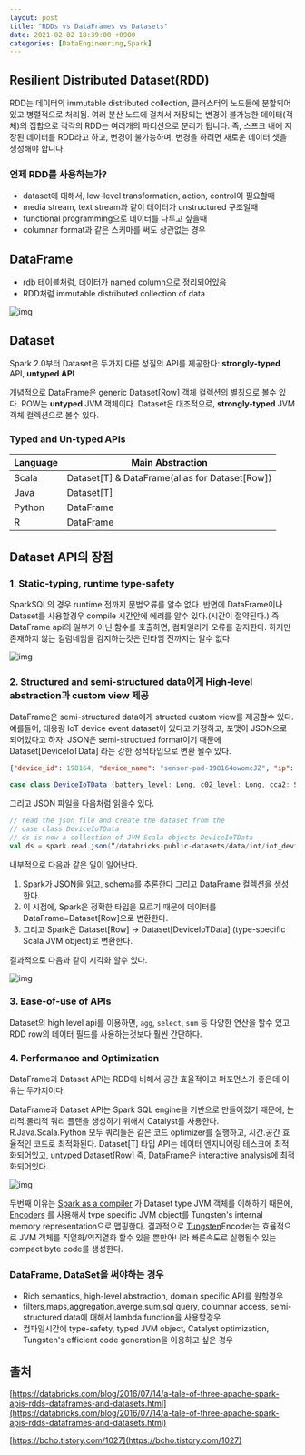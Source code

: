 ```yaml
---
layout: post
title: "RDDs vs DataFrames vs Datasets"
date: 2021-02-02 18:39:00 +0900
categories: [DataEngineering,Spark]
---
```


## Resilient Distributed Dataset(RDD)

RDD는 데이터의 immutable distributed collection, 클러스터의 노드들에 분할되어있고 병렬적으로 처리됨.
여러 분산 노드에 걸쳐서 저장되는 변경이 불가능한 데이터(객체)의 집합으로 각각의 RDD는 여러개의 파티션으로 분리가 됩니다. 즉, 스프크 내에 저장된 데이터를 RDD라고 하고, 변경이 불가능하며, 변경을 하려면 새로운 데이터 셋을 생성해야 합니다.


### 언제 RDD를 사용하는가?

- dataset에 대해서, low-level transformation, action, control이 필요할때
- media stream, text stream과 같이 데이터가 unstructured 구조일때
- functional programming으로 데이터를 다루고 싶을때
- columnar format과 같은 스키마를 써도 상관없는 경우



## DataFrame

- rdb 테이블처럼, 데이터가 named column으로 정리되어있음
- RDD처럼 immutable distributed collection of data

![img](https://databricks.com/wp-content/uploads/2016/06/Unified-Apache-Spark-2.0-API-1.png)

## Dataset

Spark 2.0부터 Dataset은 두가지 다른 성질의 API를 제공한다: **strongly-typed** API, **untyped API** 

개념적으로 DataFrame은 generic Dataset[Row] 객체 컬렉션의 별칭으로 볼수 있다. ROW는 **untyped** JVM 객체이다. Dataset은 대조적으로, **strongly-typed** JVM 객체 컬렉션으로 볼수 있다.



### Typed and Un-typed APIs

| Language | Main Abstraction
| -- | ------
| Scala | Dataset[T] & DataFrame(alias for Dataset[Row])
| Java | Dataset[T]
| Python | DataFrame 
| R | DataFrame

## Dataset API의 장점


### 1. Static-typing, runtime type-safety

SparkSQL의 경우 runtime 전까지 문법오류를 알수 없다. 반면에 DataFrame이나 Dataset를 사용할경우 compile 시간안에 에러를 알수 있다.(시간이 절약된다.) 즉 DataFrame api의 일부가 아닌 함수를 호출하면, 컴파일러가 오류를 감지한다. 하지만 존재하지 않는 컬럼네임을 감지하는것은 런타임 전까지는 알수 없다. 

![img](https://databricks.com/wp-content/uploads/2016/07/sql-vs-dataframes-vs-datasets-type-safety-spectrum.png)



### 2. Structured and semi-structured data에게 High-level abstraction과 custom view 제공

DataFrame은 semi-structured data에게 structed custom view를 제공할수 있다. 예를들어, 대용량 IoT device event dataset이 있다고 가정하고, 포맷이 JSON으로 되어있다고 하자. JSON은 semi-structued format이기 때문에 Dataset[DeviceIoTData] 라는 강한 정적타입으로 변환 될수 있다. 

``` json
{"device_id": 198164, "device_name": "sensor-pad-198164owomcJZ", "ip": "80.55.20.25", "cca2": "PL", "cca3": "POL", "cn": "Poland", "latitude": 53.080000, "longitude": 18.620000, "scale": "Celsius", "temp": 21, "humidity": 65, "battery_level": 8, "c02_level": 1408, "lcd": "red", "timestamp" :1458081226051}
```

``` scala
case class DeviceIoTData (battery_level: Long, c02_level: Long, cca2: String, cca3: String, cn: String, device_id: Long, device_name: String, humidity: Long, ip: String, latitude: Double, lcd: String, longitude: Double, scale:String, temp: Long, timestamp: Long)

```

그리고 JSON 파일을 다음처럼 읽을수 있다.

``` scala
// read the json file and create the dataset from the 
// case class DeviceIoTData
// ds is now a collection of JVM Scala objects DeviceIoTData
val ds = spark.read.json(“/databricks-public-datasets/data/iot/iot_devices.json”).as[DeviceIoTData]
```

내부적으로 다음과 같은 일이 일어난다.

1. Spark가 JSON을 읽고, schema를 추론한다 그리고 DataFrame 컬렉션을 생성한다.
2. 이 시점에, Spark은 정확한 타입을 모르기 때문에 데이터를 DataFrame=Dataset[Row]으로 변환한다.
3. 그리고 Spark은 Dataset[Row] -> Dataset[DeviceIoTData] (type-specific Scala JVM object)로 변환한다.

결과적으로 다음과 같이 시각화 할수 있다.

![img](https://databricks.com/wp-content/uploads/2016/07/displaying-a-dataset.png)

### 3. Ease-of-use of APIs

Dataset의 high level api를 이용하면, ```agg```, ```select```, ```sum``` 등 다양한 연산을 할수 있고 RDD row의 데이터 필드를 사용하는것보다 훨씬 간단하다. 



### 4. Performance and Optimization

DataFrame과 Dataset API는 RDD에 비해서 공간 효율적이고 퍼포먼스가 좋은데 이유는 두가지이다.

DataFrame과 Dataset API는 Spark SQL engine을 기반으로 만들어졌기 때문에, 논리적.물리적 쿼리 플랜을 생성하기 위해서 Catalyst를 사용한다. R.Java.Scala.Python 모두 쿼리들은 같은 코드 optimizer를 실행하고, 시간.공간 효율적인 코드로 최적화된다. Dataset[T] 타입 API는 데이터 엔지니어링 테스크에 최적화되어있고, untyped Dataset[Row] 즉, DataFrame은 interactive analysis에 최적화되어있다.


![img](https://databricks.com/wp-content/uploads/2016/07/memory-usage-when-caching-datasets-vs-rdds.png)

두번째 이유는 [Spark as a compiler](https://databricks.com/blog/2016/05/23/apache-spark-as-a-compiler-joining-a-billion-rows-per-second-on-a-laptop.html) 가 Dataset type JVM 객체를 이해하기 때문에,  [Encoders](https://databricks.com/blog/2015/04/28/project-tungsten-bringing-spark-closer-to-bare-metal.html) 를 사용해서 type specific JVM object를 Tungsten's internal memory representation으로 맵핑한다. 결과적으로 [Tungsten](https://databricks.com/glossary/tungsten)Encoder는 효율적으로 JVM 객체를 직열화/역직열화 할수 있을 뿐만아니라 빠른속도로 실행될수 있는 compact byte code를 생성한다.



### DataFrame, DataSet을 써야하는 경우

- Rich semantics, high-level abstraction, domain specific API를 원할경우
- filters,maps,aggregation,averge,sum,sql query, columnar access, semi-structured data에 대해서 lambda function을 사용할경우
- 컴파일시간에 type-safety, typed JVM object, Catalyst optimization, Tungsten's efficient code generation을 이용하고 싶은 경우

## 출처

[https://databricks.com/blog/2016/07/14/a-tale-of-three-apache-spark-apis-rdds-dataframes-and-datasets.html](https://databricks.com/blog/2016/07/14/a-tale-of-three-apache-spark-apis-rdds-dataframes-and-datasets.html)

[https://bcho.tistory.com/1027](https://bcho.tistory.com/1027)